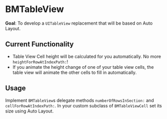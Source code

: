 BMTableView
===========

__Goal__: To develop a `UITableView` replacement that will be based on Auto Layout.


## Current Functionality

- Table View Cell height will be calculated for you automatically.  No more `heightForRowAtIndexPath:`!
- If you animate the height change of one of your table view cells, the table view will animate the other cells 
to fill in automatically.


## Usage

Implement `BMTableView`s delegate methods `numberOfRowsInSection:` and `cellForRowAtIndexPath:`.  In your custom subclass 
of `BMTableViewCell` set its size using Auto Layout. 
